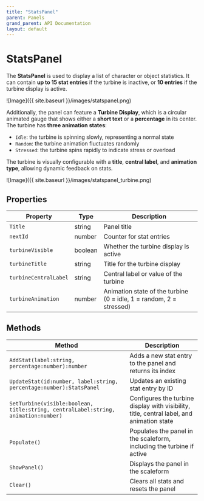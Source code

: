 ```yaml
---
title: "StatsPanel"
parent: Panels
grand_parent: API Documentation
layout: default
---
```


# StatsPanel

The **StatsPanel** is used to display a list of character or object statistics. It can contain **up to 15 stat entries** if the turbine is inactive, or **10 entries** if the turbine display is active.

![Image]({{ site.baseurl }}/images/statspanel.png)

Additionally, the panel can feature a **Turbine Display**, which is a circular animated gauge that shows either a **short text** or a **percentage** in its center. The turbine has **three animation states**:  
- `Idle`: the turbine is spinning slowly, representing a normal state  
- `Random`: the turbine animation fluctuates randomly  
- `Stressed`: the turbine spins rapidly to indicate stress or overload  

The turbine is visually configurable with a **title**, **central label**, and **animation type**, allowing dynamic feedback on stats.

![Image]({{ site.baseurl }}/images/statspanel_turbine.png)


## Properties

| Property | Type | Description |
|----------|------|-------------|
| `Title` | string | Panel title |
| `nextId` | number | Counter for stat entries |
| `turbineVisible` | boolean | Whether the turbine display is active |
| `turbineTitle` | string | Title for the turbine display |
| `turbineCentralLabel` | string | Central label or value of the turbine |
| `turbineAnimation` | number | Animation state of the turbine (0 = idle, 1 = random, 2 = stressed) |

## Methods

| Method | Description |
|--------|-------------|
| `AddStat(label:string, percentage:number):number` | Adds a new stat entry to the panel and returns its index |
| `UpdateStat(id:number, label:string, percentage:number):StatsPanel` | Updates an existing stat entry by ID |
| `SetTurbine(visible:boolean, title:string, centralLabel:string, animation:number)` | Configures the turbine display with visibility, title, central label, and animation state |
| `Populate()` | Populates the panel in the scaleform, including the turbine if active |
| `ShowPanel()` | Displays the panel in the scaleform |
| `Clear()` | Clears all stats and resets the panel |
